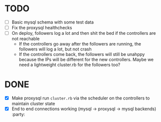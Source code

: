 # TODO

- [ ] Basic mysql schema with some test data
- [ ] Fix the proxysql healthchecks
- [ ] On deploy, followers log a lot and then shit the bed if the controllers are not reachable
  - If the controllers go away after the followers are running, the followers will log a lot, but not crash
  - If the controllers come back, the followers will still be unahppy because the IPs will be different for the new controllers. Maybe we need a lightweight cluster.rb for the followers too?

# DONE

- [X] Make proxysql run `cluster.rb` via the scheduler on the controllers to maintain cluster state
- [X] End to end connections working (mysql -> proxysql -> mysql backends) :party:
